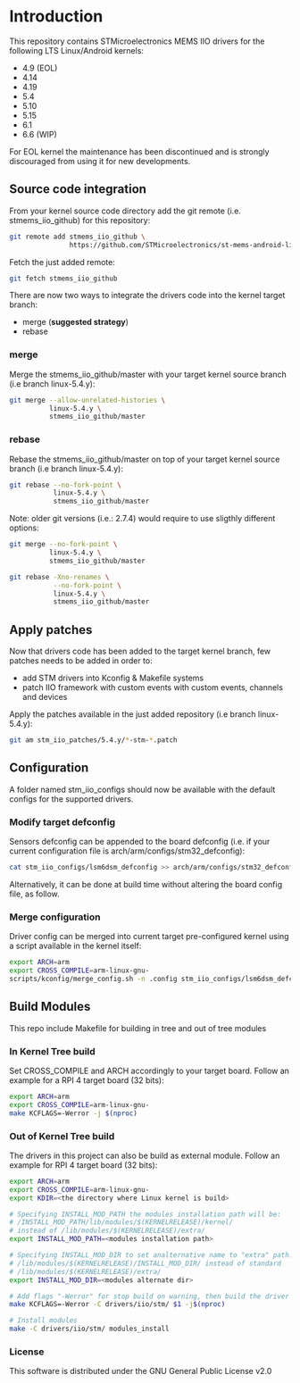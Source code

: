 # Introduction
This repository contains STMicroelectronics MEMS IIO drivers for the following LTS Linux/Android kernels:
 - 4.9 (EOL)
 - 4.14
 - 4.19
 - 5.4
 - 5.10
 - 5.15
 - 6.1
 - 6.6 (WIP)

For EOL kernel the maintenance has been discontinued and is strongly discouraged from using it for new developments.

## Source code integration
From your kernel source code directory add the git remote (i.e. stmems_iio_github) for this repository:
```bash
git remote add stmems_iio_github \
               https://github.com/STMicroelectronics/st-mems-android-linux-drivers-iio.git
```

Fetch the just added remote:
```bash
git fetch stmems_iio_github
```

There are now two ways to integrate the drivers code into the kernel target branch:
* merge (**suggested strategy**)
* rebase

### merge
Merge the stmems_iio_github/master with your target kernel source branch (i.e branch linux-5.4.y):

```bash
git merge --allow-unrelated-histories \
          linux-5.4.y \
          stmems_iio_github/master
```

### rebase
Rebase the stmems_iio_github/master on top of your target kernel source branch (i.e branch linux-5.4.y):

```bash
git rebase --no-fork-point \
           linux-5.4.y \
           stmems_iio_github/master
```

Note: older git versions (i.e.: 2.7.4) would require to use sligthly different options:

```bash
git merge --no-fork-point \
          linux-5.4.y \
          stmems_iio_github/master
```

```bash
git rebase -Xno-renames \
           --no-fork-point \
           linux-5.4.y \
           stmems_iio_github/master
```

## Apply patches
Now that drivers code has been added to the target kernel branch, few patches needs to be added in order to:
* add STM drivers into Kconfig & Makefile systems
* patch IIO framework with custom events with custom events, channels and devices

Apply the patches available in the just added repository (i.e branch linux-5.4.y):

```bash
git am stm_iio_patches/5.4.y/*-stm-*.patch
```

## Configuration
A folder named stm_iio_configs should now be available with the default configs for the supported drivers.

### Modify target defconfig
Sensors defconfig can be appended to the board defconfig (i.e. if your current configuration file is arch/arm/configs/stm32_defconfig):

```bash
cat stm_iio_configs/lsm6dsm_defconfig >> arch/arm/configs/stm32_defconfig
```

Alternatively, it can be done at build time without altering the board config file, as follow.

### Merge configuration
Driver config can be merged into current target pre-configured kernel using a script available in the kernel itself:

```bash
export ARCH=arm
export CROSS_COMPILE=arm-linux-gnu-
scripts/kconfig/merge_config.sh -n .config stm_iio_configs/lsm6dsm_defconfig
```

## Build Modules
This repo include Makefile for building in tree and out of tree modules

### In Kernel Tree build
Set CROSS_COMPILE and ARCH accordingly to your target board. Follow an example for a RPI 4 target board (32 bits):
```bash
export ARCH=arm
export CROSS_COMPILE=arm-linux-gnu-
make KCFLAGS=-Werror -j $(nproc)
```
### Out of Kernel Tree build
The drivers in this project can also be build as external module. Follow an example for RPI 4 target board (32 bits):
```bash
export ARCH=arm
export CROSS_COMPILE=arm-linux-gnu-
export KDIR=<the directory where Linux kernel is build>

# Specifying INSTALL_MOD_PATH the modules installation path will be:
# /INSTALL_MOD_PATH/lib/modules/$(KERNELRELEASE)/kernel/
# instead of /lib/modules/$(KERNELRELEASE)/extra/
export INSTALL_MOD_PATH=<modules installation path>

# Specifying INSTALL_MOD_DIR to set analternative name to "extra" path:
# /lib/modules/$(KERNELRELEASE)/INSTALL_MOD_DIR/ instead of standard
# /lib/modules/$(KERNELRELEASE)/extra/
export INSTALL_MOD_DIR=<modules alternate dir>

# Add flags "-Werror" for stop build on warning, then build the driver modules project:
make KCFLAGS=-Werror -C drivers/iio/stm/ $1 -j$(nproc)

# Install modules
make -C drivers/iio/stm/ modules_install
```

### License
This software is distributed under the GNU General Public License v2.0
